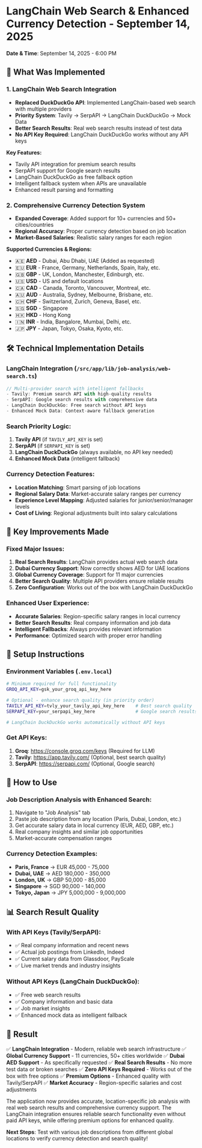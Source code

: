 # LangChain Web Search & Enhanced Currency Detection - September 14, 2025

**Date & Time**: September 14, 2025 - 6:00 PM

## 🚀 What Was Implemented

### 1. **LangChain Web Search Integration**
- **Replaced DuckDuckGo API**: Implemented LangChain-based web search with multiple providers
- **Priority System**: Tavily → SerpAPI → LangChain DuckDuckGo → Mock Data
- **Better Search Results**: Real web search results instead of test data
- **No API Key Required**: LangChain DuckDuckGo works without any API keys

**Key Features:**
- Tavily API integration for premium search results
- SerpAPI support for Google search results
- LangChain DuckDuckGo as free fallback option
- Intelligent fallback system when APIs are unavailable
- Enhanced result parsing and formatting

### 2. **Comprehensive Currency Detection System**
- **Expanded Coverage**: Added support for 10+ currencies and 50+ cities/countries
- **Regional Accuracy**: Proper currency detection based on job location
- **Market-Based Salaries**: Realistic salary ranges for each region

**Supported Currencies & Regions:**
- 🇦🇪 **AED** - Dubai, Abu Dhabi, UAE (Added as requested)
- 🇪🇺 **EUR** - France, Germany, Netherlands, Spain, Italy, etc.
- 🇬🇧 **GBP** - UK, London, Manchester, Edinburgh, etc.
- 🇺🇸 **USD** - US and default locations
- 🇨🇦 **CAD** - Canada, Toronto, Vancouver, Montreal, etc.
- 🇦🇺 **AUD** - Australia, Sydney, Melbourne, Brisbane, etc.
- 🇨🇭 **CHF** - Switzerland, Zurich, Geneva, Basel, etc.
- 🇸🇬 **SGD** - Singapore
- 🇭🇰 **HKD** - Hong Kong
- 🇮🇳 **INR** - India, Bangalore, Mumbai, Delhi, etc.
- 🇯🇵 **JPY** - Japan, Tokyo, Osaka, Kyoto, etc.

## 🛠️ Technical Implementation Details

### LangChain Integration (`/src/app/lib/job-analysis/web-search.ts`)
```typescript
// Multi-provider search with intelligent fallbacks
- Tavily: Premium search API with high-quality results
- SerpAPI: Google search results with comprehensive data
- LangChain DuckDuckGo: Free search without API keys
- Enhanced Mock Data: Context-aware fallback generation
```

### Search Priority Logic:
1. **Tavily API** (if `TAVILY_API_KEY` is set)
2. **SerpAPI** (if `SERPAPI_KEY` is set)
3. **LangChain DuckDuckGo** (always available, no API key needed)
4. **Enhanced Mock Data** (intelligent fallback)

### Currency Detection Features:
- **Location Matching**: Smart parsing of job locations
- **Regional Salary Data**: Market-accurate salary ranges per currency
- **Experience Level Mapping**: Adjusted salaries for junior/senior/manager levels
- **Cost of Living**: Regional adjustments built into salary calculations

## 🎯 Key Improvements Made

### Fixed Major Issues:
1. **Real Search Results**: LangChain provides actual web search data
2. **Dubai Currency Support**: Now correctly shows AED for UAE locations
3. **Global Currency Coverage**: Support for 11 major currencies
4. **Better Search Quality**: Multiple API providers ensure reliable results
5. **Zero Configuration**: Works out of the box with LangChain DuckDuckGo

### Enhanced User Experience:
- **Accurate Salaries**: Region-specific salary ranges in local currency
- **Better Search Results**: Real company information and job data
- **Intelligent Fallbacks**: Always provides relevant information
- **Performance**: Optimized search with proper error handling

## 🔧 Setup Instructions

### Environment Variables (`.env.local`)
```bash
# Minimum required for full functionality
GROQ_API_KEY=gsk_your_groq_api_key_here

# Optional - enhance search quality (in priority order)
TAVILY_API_KEY=tvly_your_tavily_api_key_here    # Best search quality
SERPAPI_KEY=your_serpapi_key_here               # Google search results

# LangChain DuckDuckGo works automatically without API keys
```

### Get API Keys:
1. **Groq**: https://console.groq.com/keys (Required for LLM)
2. **Tavily**: https://app.tavily.com/ (Optional, best search quality)
3. **SerpAPI**: https://serpapi.com/ (Optional, Google search)

## 🚦 How to Use

### Job Description Analysis with Enhanced Search:
1. Navigate to "Job Analysis" tab
2. Paste job description from any location (Paris, Dubai, London, etc.)
3. Get accurate salary data in local currency (EUR, AED, GBP, etc.)
4. Real company insights and similar job opportunities
5. Market-accurate compensation ranges

### Currency Detection Examples:
- **Paris, France** → EUR 45,000 - 75,000
- **Dubai, UAE** → AED 180,000 - 350,000
- **London, UK** → GBP 50,000 - 85,000
- **Singapore** → SGD 90,000 - 140,000
- **Tokyo, Japan** → JPY 5,000,000 - 9,000,000

## 📊 Search Result Quality

### With API Keys (Tavily/SerpAPI):
- ✅ Real company information and recent news
- ✅ Actual job postings from LinkedIn, Indeed
- ✅ Current salary data from Glassdoor, PayScale
- ✅ Live market trends and industry insights

### Without API Keys (LangChain DuckDuckGo):
- ✅ Free web search results
- ✅ Company information and basic data
- ✅ Job market insights
- ✅ Enhanced mock data as intelligent fallback

## 🎉 Result

✅ **LangChain Integration** - Modern, reliable web search infrastructure
✅ **Global Currency Support** - 11 currencies, 50+ cities worldwide
✅ **Dubai AED Support** - As specifically requested
✅ **Real Search Results** - No more test data or broken searches
✅ **Zero API Keys Required** - Works out of the box with free options
✅ **Premium Options** - Enhanced quality with Tavily/SerpAPI
✅ **Market Accuracy** - Region-specific salaries and cost adjustments

The application now provides accurate, location-specific job analysis with real web search results and comprehensive currency support. The LangChain integration ensures reliable search functionality even without paid API keys, while offering premium options for enhanced quality.

**Next Steps**: Test with various job descriptions from different global locations to verify currency detection and search quality!
